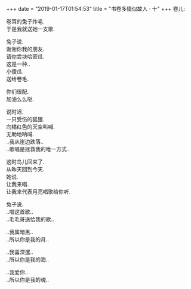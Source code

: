 +++
date = "2019-01-17T01:54:53"
title = "书卷多情似故人 · 十"
+++
卷儿:  
  
卷耳的兔子炸毛.  
于是我就送她一支歌.  
  
兔子说.  
谢谢你我的朋友.  
请你尝块哈密瓜.  
这是一种..  
小傻瓜.  
送给卷毛.  
  
你们很配.  
加油么么哒.  
  
说时迟.  
一只受伤的狐狸.  
向橘红色的天空叫喊.  
无助地呐喊.  
..我从崖边跌落..  
..歌唱是拯救我的唯一方式..  
  
这时鸟儿回来了.  
从昨天回到今天.  
她说.  
让我来唱.  
让我来代表月亮唱歌给你听.  
  
兔子说.  
..唱这首歌..  
..毛毛哥送给我的歌..  
  
..我属暗黑..  
..所以你是我的月..  
  
..我喜深邃..  
..所以你是我的海..  
  
..我爱你..  
..所以你是我的魂..  